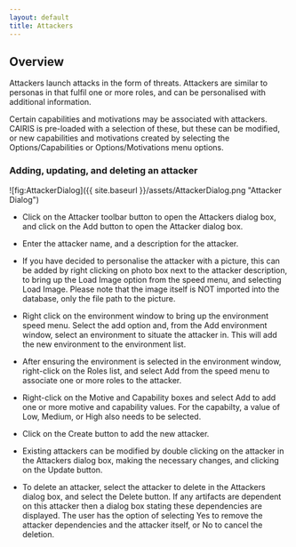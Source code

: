 ```yaml
---
layout: default
title: Attackers
---
```



## Overview ##

Attackers launch attacks in the form of threats. Attackers are similar to personas in that fulfil one or more roles, and can be personalised with additional information.

Certain capabilities and motivations may be associated with attackers.  CAIRIS is pre-loaded with a selection of these, but these can be modified, or new capabilities and motivations created by selecting the Options/Capabilities or Options/Motivations menu options.

### Adding, updating, and deleting an attacker ###

![fig:AttackerDialog]({{ site.baseurl }}/assets/AttackerDialog.png "Attacker Dialog")

* Click on the Attacker toolbar button to open the Attackers dialog box, and click on the Add button to open the Attacker dialog box.

* Enter the attacker name, and a description for the attacker.

* If you have decided to personalise the attacker with a picture, this can be added by right clicking on photo box next to the attacker description, to bring up the Load Image option from the speed menu, and selecting Load Image.  Please note that the image itself is NOT imported into the database, only the file path to the picture.

* Right click on the environment window to bring up the environment speed menu.  Select the add option and, from the Add environment window, select an environment to situate the attacker in.  This will add the new environment to the environment list.

* After ensuring the environment is selected in the environment window, right-click on the Roles list, and select Add from the speed menu to associate one or more roles to the attacker.  

* Right-click on the Motive and Capability boxes and select Add to add one or more motive and capability values.  For the capabilty, a value of Low, Medium, or High also needs to be selected.  

* Click on the Create button to add the new attacker.

* Existing attackers can be modified by double clicking on the attacker in the Attackers dialog box, making the necessary changes, and clicking on the Update button.

* To delete an attacker, select the attacker to delete in the Attackers dialog box, and select the Delete button.  If any artifacts are dependent on this attacker then a dialog box stating these dependencies are displayed.  The user has the option of selecting Yes to remove the attacker dependencies and the attacker itself, or No to cancel the deletion.
